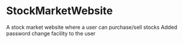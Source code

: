 # StockMarketWebsite
A stock market website where a user can purchase/sell stocks 
Added password change facility to the user
